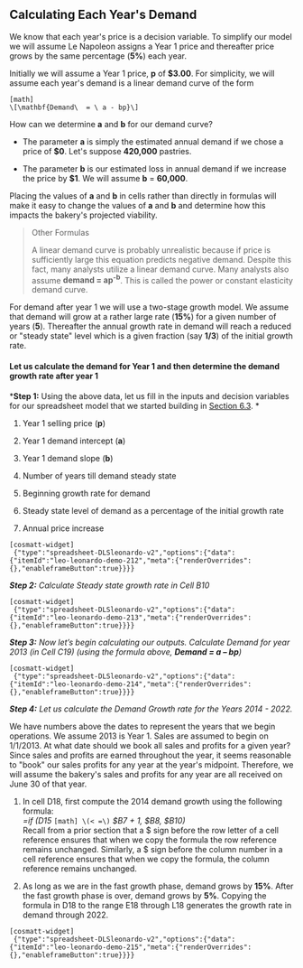 ## Calculating Each Year's Demand

We know that each year's price is a decision variable. To simplify our model we will assume Le Napoleon assigns a Year 1 price and thereafter price grows by the same percentage (**5%**) each year.

Initially we will assume a Year 1 price, **p** of **$3.00**. For simplicity, we will assume each year's demand is a linear demand curve of the form


```
[math]
\[\mathbf{Demand\  = \ a - bp}\]
```

How can we determine **a** and **b** for our demand curve?

  - The parameter **a** is simply the estimated annual demand if we chose a price of **$0**. Let's suppose **420,000** pastries.

  - The parameter **b** is our estimated loss in annual demand if we increase the price by **$1**. We will assume **b** = **60,000**.

Placing the values of **a** and **b** in cells rather than directly in formulas will make it easy to change the values of **a** and **b** and determine how this impacts the bakery's projected viability.

> Other Formulas
> 
> A linear demand curve is probably unrealistic because if price is sufficiently large this equation predicts negative demand. Despite this fact, many analysts utilize a linear demand curve. Many analysts also assume **demand = ap<sup>-b</sup>**. This is called the power or constant elasticity demand curve.

For demand after year 1 we will use a two-stage growth model. We assume that demand will grow at a rather large rate (**15%**) for a given number of years (**5**). Thereafter the annual growth rate in demand will reach a reduced or "steady state" level which is a given fraction (say **1/3**) of the initial growth rate.

#### Let us calculate the demand for Year 1 and then determine the demand growth rate after year 1 

*__Step 1:__ Using the above data, let us fill in the inputs and decision variables for our spreadsheet model that we started building in [Section 6.3](javascript:null). *

1.  Year 1 selling price (**p**)

2.  Year 1 demand intercept (**a**)

3.  Year 1 demand slope (**b**)

4.  Number of years till demand steady state

5.  Beginning growth rate for demand

6.  Steady state level of demand as a percentage of the initial growth rate

7.  Annual price increase

```
[cosmatt-widget]
 {"type":"spreadsheet-DLSleonardo-v2","options":{"data":{"itemId":"leo-leonardo-demo-212","meta":{"renderOverrides":{},"enableframeButton":true}}}} 
```

*__Step 2:__ Calculate Steady state growth rate in Cell B10*

```
[cosmatt-widget]
 {"type":"spreadsheet-DLSleonardo-v2","options":{"data":{"itemId":"leo-leonardo-demo-213","meta":{"renderOverrides":{},"enableframeButton":true}}}} 
```

*__Step 3:__ Now let’s begin calculating our outputs. Calculate Demand for year 2013 (in Cell C19) (using the formula above, __Demand = a – bp__)*

```
[cosmatt-widget]
 {"type":"spreadsheet-DLSleonardo-v2","options":{"data":{"itemId":"leo-leonardo-demo-214","meta":{"renderOverrides":{},"enableframeButton":true}}}} 
```

*__Step 4:__ Let us calculate the Demand Growth rate for the Years 2014 - 2022.*

We have numbers above the dates to represent the years that we begin operations. We assume 2013 is Year 1. Sales are assumed to begin on 1/1/2013. At what date should we book all sales and profits for a given year? Since sales and profits are earned throughout the year, it seems reasonable to "book" our sales profits for any year at the year's midpoint. Therefore, we will assume the bakery's sales and profits for any year are all received on June 30 of that year.

1.  In cell D18, first compute the 2014 demand growth using the following formula:  
    *=if (D15* 
    `
    [math]
    \(< =\)
    `
     *$B7 + 1, $B8, $B10)*  
    Recall from a prior section that a $ sign before the row letter of a cell reference ensures that when we copy the formula the row reference remains unchanged. Similarly, a $ sign before the column number in a cell reference ensures that when we copy the formula, the column reference remains unchanged.

2.  As long as we are in the fast growth phase, demand grows by **15%**. After the fast growth phase is over, demand grows by **5%**. Copying the formula in D18 to the range E18 through L18 generates the growth rate in demand through 2022.

```
[cosmatt-widget]
 {"type":"spreadsheet-DLSleonardo-v2","options":{"data":{"itemId":"leo-leonardo-demo-215","meta":{"renderOverrides":{},"enableframeButton":true}}}} 
```
